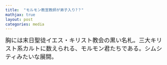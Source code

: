 ```yaml
---
title:  "モルモン教宣教師が弟子入り?？"
mathjax: true
layout: post
categories: media
---
```



<span style="font-size: 130%">
胸には末日聖徒イエス・キリスト教会の黒い名札。三大キリスト系カルトに数えられる、モルモン君たちである。シムシティみたいな展開。</span>



